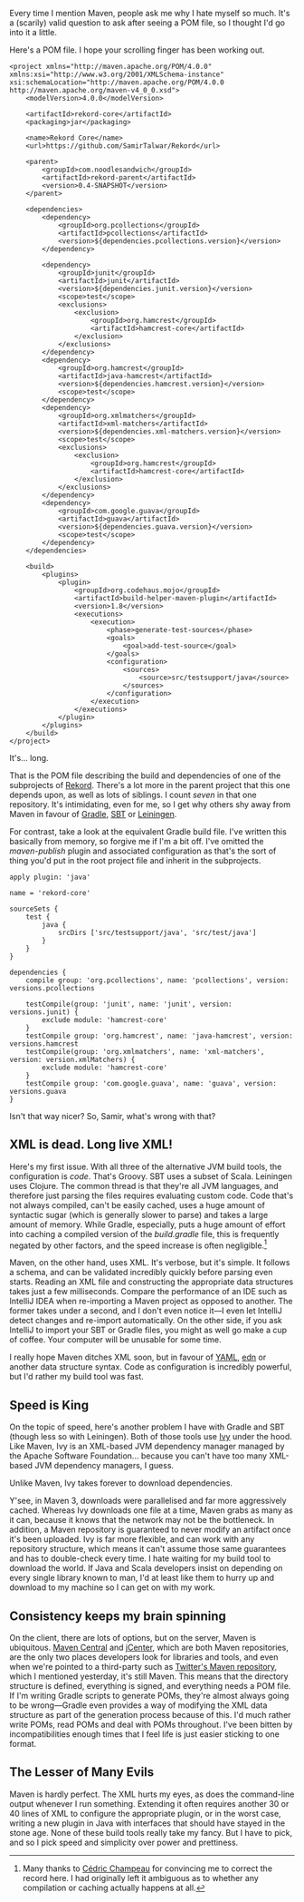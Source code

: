 Every time I mention Maven, people ask me why I hate myself so much. It's a (scarily) valid question to ask after seeing a POM file, so I thought I'd go into it a little.

Here's a POM file. I hope your scrolling finger has been working out.

    <project xmlns="http://maven.apache.org/POM/4.0.0" xmlns:xsi="http://www.w3.org/2001/XMLSchema-instance" xsi:schemaLocation="http://maven.apache.org/POM/4.0.0 http://maven.apache.org/maven-v4_0_0.xsd">
        <modelVersion>4.0.0</modelVersion>

        <artifactId>rekord-core</artifactId>
        <packaging>jar</packaging>

        <name>Rekord Core</name>
        <url>https://github.com/SamirTalwar/Rekord</url>

        <parent>
            <groupId>com.noodlesandwich</groupId>
            <artifactId>rekord-parent</artifactId>
            <version>0.4-SNAPSHOT</version>
        </parent>

        <dependencies>
            <dependency>
                <groupId>org.pcollections</groupId>
                <artifactId>pcollections</artifactId>
                <version>${dependencies.pcollections.version}</version>
            </dependency>

            <dependency>
                <groupId>junit</groupId>
                <artifactId>junit</artifactId>
                <version>${dependencies.junit.version}</version>
                <scope>test</scope>
                <exclusions>
                    <exclusion>
                        <groupId>org.hamcrest</groupId>
                        <artifactId>hamcrest-core</artifactId>
                    </exclusion>
                </exclusions>
            </dependency>
            <dependency>
                <groupId>org.hamcrest</groupId>
                <artifactId>java-hamcrest</artifactId>
                <version>${dependencies.hamcrest.version}</version>
                <scope>test</scope>
            </dependency>
            <dependency>
                <groupId>org.xmlmatchers</groupId>
                <artifactId>xml-matchers</artifactId>
                <version>${dependencies.xml-matchers.version}</version>
                <scope>test</scope>
                <exclusions>
                    <exclusion>
                        <groupId>org.hamcrest</groupId>
                        <artifactId>hamcrest-core</artifactId>
                    </exclusion>
                </exclusions>
            </dependency>
            <dependency>
                <groupId>com.google.guava</groupId>
                <artifactId>guava</artifactId>
                <version>${dependencies.guava.version}</version>
                <scope>test</scope>
            </dependency>
        </dependencies>

        <build>
            <plugins>
                <plugin>
                    <groupId>org.codehaus.mojo</groupId>
                    <artifactId>build-helper-maven-plugin</artifactId>
                    <version>1.8</version>
                    <executions>
                        <execution>
                            <phase>generate-test-sources</phase>
                            <goals>
                                <goal>add-test-source</goal>
                            </goals>
                            <configuration>
                                <sources>
                                    <source>src/testsupport/java</source>
                                </sources>
                            </configuration>
                        </execution>
                    </executions>
                </plugin>
            </plugins>
        </build>
    </project>

It's… long.

That is the POM file describing the build and dependencies of one of the subprojects of [Rekord][]. There's a lot more in the parent project that this one depends upon, as well as lots of siblings. I count *seven* in that one repository. It's intimidating, even for me, so I get why others shy away from Maven in favour of [Gradle][], [SBT][] or [Leiningen][].

For contrast, take a look at the equivalent Gradle build file. I've written this basically from memory, so forgive me if I'm a bit off. I've omitted the *maven-publish* plugin and associated configuration as that's the sort of thing you'd put in the root project file and inherit in the subprojects.

    apply plugin: 'java'

    name = 'rekord-core'

    sourceSets {
        test {
            java {
                srcDirs ['src/testsupport/java', 'src/test/java']
            }
        }
    }

    dependencies {
        compile group: 'org.pcollections', name: 'pcollections', version: versions.pcollections

        testCompile(group: 'junit', name: 'junit', version: versions.junit) {
            exclude module: 'hamcrest-core'
        }
        testCompile group: 'org.hamcrest', name: 'java-hamcrest', version: versions.hamcrest
        testCompile(group: 'org.xmlmatchers', name: 'xml-matchers', version: version.xmlMatchers) {
            exclude module: 'hamcrest-core'
        }
        testCompile group: 'com.google.guava', name: 'guava', version: versions.guava
    }

Isn't that way nicer? So, Samir, what's wrong with that?

## XML is dead. Long live XML!

Here's my first issue. With all three of the alternative JVM build tools, the configuration is *code*. That's Groovy. SBT uses a subset of Scala. Leiningen uses Clojure. The common thread is that they're all JVM languages, and therefore just parsing the files requires evaluating custom code. Code that's not always compiled, can't be easily cached, uses a huge amount of syntactic sugar (which is generally slower to parse) and takes a large amount of memory. While Gradle, especially, puts a huge amount of effort into caching a compiled version of the *build.gradle* file, this is frequently negated by other factors, and the speed increase is often negligible.[^Thanks to @CedricChampeau]

Maven, on the other hand, uses XML. It's verbose, but it's simple. It follows a schema, and can be validated incredibly quickly before parsing even starts. Reading an XML file and constructing the appropriate data structures takes just a few milliseconds. Compare the performance of an IDE such as IntelliJ IDEA when re-importing a Maven project as opposed to another. The former takes under a second, and I don't even notice it—I even let IntelliJ detect changes and re-import automatically. On the other side, if you ask IntelliJ to import your SBT or Gradle files, you might as well go make a cup of coffee. Your computer will be unusable for some time.

I really hope Maven ditches XML soon, but in favour of [YAML][], [edn][] or another data structure syntax. Code as configuration is incredibly powerful, but I'd rather my build tool was fast.

[^Thanks to @CedricChampeau]: Many thanks to [Cédric Champeau][@CedricChampeau] for convincing me to correct the record here. I had originally left it ambiguous as to whether any compilation or caching actually happens at all.

[@CedricChampeau]: https://twitter.com/CedricChampeau

## Speed is King

On the topic of speed, here's another problem I have with Gradle and SBT (though less so with Leiningen). Both of those tools use [Ivy][] under the hood. Like Maven, Ivy is an XML-based JVM dependency manager managed by the Apache Software Foundation… because you can't have too many XML-based JVM dependency managers, I guess.

Unlike Maven, Ivy takes forever to download dependencies.

Y'see, in Maven 3, downloads were parallelised and far more aggressively cached. Whereas Ivy downloads one file at a time, Maven grabs as many as it can, because it knows that the network may not be the bottleneck. In addition, a Maven repository is guaranteed to never modify an artifact once it's been uploaded. Ivy is far more flexible, and can work with any repository structure, which means it can't assume those same guarantees and has to double-check every time. I hate waiting for my build tool to download the world. If Java and Scala developers insist on depending on every single library known to man, I'd at least like them to hurry up and download to my machine so I can get on with my work.

## Consistency keeps my brain spinning

On the client, there are lots of options, but on the server, Maven is ubiquitous. [Maven Central][] and [jCenter][], which are both Maven repositories, are the only two places developers look for libraries and tools, and even when we're pointed to a third-party such as [Twitter's Maven repository][], which I mentioned yesterday, it's still Maven. This means that the directory structure is defined, everything is signed, and everything needs a POM file. If I'm writing Gradle scripts to generate POMs, they're almost always going to be wrong—Gradle even provides a way of modifying the XML data structure as part of the generation process because of this. I'd much rather write POMs, read POMs and deal with POMs throughout. I've been bitten by incompatibilities enough times that I feel life is just easier sticking to one format.

## The Lesser of Many Evils

Maven is hardly perfect. The XML hurts my eyes, as does the command-line output whenever I run something. Extending it often requires another 30 or 40 lines of XML to configure the appropriate plugin, or in the worst case, writing a new plugin in Java with interfaces that should have stayed in the stone age. None of these build tools really take my fancy. But I have to pick, and so I pick speed and simplicity over power and prettiness.

[Rekord]: https://github.com/SamirTalwar/Rekord

[Gradle]: http://gradle.org/
[Ivy]: https://ant.apache.org/ivy/
[Leiningen]: http://leiningen.org/
[SBT]: http://www.scala-sbt.org/

[Maven Central]: https://search.maven.org/
[jCenter]: https://bintray.com/bintray/jcenter
[Twitter's Maven repository]: https://maven.twttr.com/

[YAML]: http://www.yaml.org/
[edn]: https://github.com/edn-format/edn
